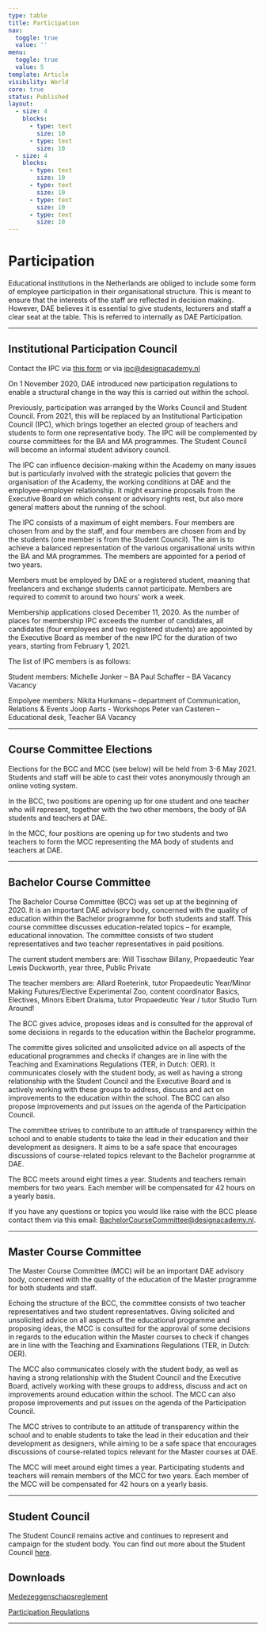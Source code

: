 ```yaml
---
type: table
title: Participation
nav:
  toggle: true
  value: ''
menu:
  toggle: true
  value: 5
template: Article
visibility: World
core: true
status: Published
layout:
  - size: 4
    blocks:
      - type: text
        size: 10
      - type: text
        size: 10
  - size: 4
    blocks:
      - type: text
        size: 10
      - type: text
        size: 10
      - type: text
        size: 10
      - type: text
        size: 10
---
```


# Participation

Educational institutions in the Netherlands are obliged to include some form of employee participation in their organisational structure. This is meant to ensure that the interests of the staff are reflected in decision making. However, DAE believes it is essential to give students, lecturers and staff a clear seat at the table. This is referred to internally as DAE Participation.

---

## Institutional Participation Council

Contact the IPC via [this form](https://forms.office.com/Pages/ResponsePage.aspx?id=JP0cLFxinkix_I90WDDqZyWpNj8jKSBCgGAjjNANzThUOFUxRVhBN0haODdIRlpHUEFERk9XUEdDQy4u) or via <ipc@designacademy.nl>

On 1 November 2020, DAE introduced new participation regulations to enable a structural change in the way this is carried out within the school.

Previously, participation was arranged by the Works Council and Student Council. From 2021, this will be replaced by an Institutional Participation Council (IPC), which brings together an elected group of teachers and students to form one representative body. The IPC will be complemented by course committees for the BA and MA programmes. The Student Council will become an informal student advisory council.

The IPC can influence decision-making within the Academy on many issues but is particularly involved with the strategic policies that govern the organisation of the Academy, the working conditions at DAE and the employee-employer relationship. It might examine proposals from the Executive Board on which consent or advisory rights rest, but also more general matters about the running of the school.

The IPC consists of a maximum of eight members. Four members are chosen from and by the staff, and four members are chosen from and by the students (one member is from the Student Council). The aim is to achieve a balanced representation of the various organisational units within the BA and MA programmes. The members are appointed for a period of two years.

Members must be employed by DAE or a registered student, meaning that freelancers and exchange students cannot participate. Members are required to commit to around two hours’ work a week.

Membership applications closed December 11, 2020. As the number of places for membership IPC exceeds the number of candidates, all candidates (four employees and two registered students) are appointed by the Executive Board as member of the new IPC for the duration of two years, starting from February 1, 2021.

The list of IPC members is as follows:

Student members:
Michelle Jonker – BA
Paul Schaffer – BA
Vacancy
Vacancy
 
Empolyee members:
Nikita Hurkmans – department of Communication, Relations & Events
Joop Aarts - Workshops
Peter van Casteren – Educational desk, Teacher BA
Vacancy

---

## Course Committee Elections

Elections for the BCC and MCC (see below) will be held from 3-6 May 2021. Students and staff will be able to cast their votes anonymously through an online voting system.

In the BCC, two positions are opening up for one student and one teacher who will represent, together with the two other members, the body of BA students and teachers at DAE.  

In the MCC, four positions are opening up for two students and two teachers to form the MCC representing the MA body of students and teachers at DAE.

---

## Bachelor Course Committee

The Bachelor Course Committee (BCC) was set up at the beginning of 2020. It is an important DAE advisory body, concerned with the quality of education within the Bachelor programme for both students and staff. This course committee discusses education-related topics – for example, educational innovation. The committee consists of two student representatives and two teacher representatives in paid positions.

The current student members are:
Will Tisschaw Billany, Propaedeutic Year
Lewis Duckworth, year three, Public Private 

The teacher members are:
Allard Roeterink, tutor Propaedeutic Year/Minor Making Futures/Elective Experimental Zoo, content coordinator Basics, Electives, Minors
Eibert Draisma, tutor Propaedeutic Year / tutor Studio Turn Around!

The BCC gives advice, proposes ideas and is consulted for the approval of some decisions in regards to the education within the Bachelor programme. 

The committe gives solicited and unsolicited advice on all aspects of the educational programmes and checks if changes are in line with the Teaching and Examinations Regulations (TER, in Dutch: OER). It communicates closely with the student body, as well as having a strong relationship with the Student Council and the Executive Board and is actively working with these groups to address, discuss and act on improvements to the education within the school. The BCC can also propose improvements and put issues on the agenda of the Participation Council. 

The committee strives to contribute to an attitude of transparency within the school and to enable students to take the lead in their education and their development as designers. It aims to be a safe space that encourages discussions of course-related topics relevant to the Bachelor programme at DAE. 

The BCC meets around eight times a year. Students and teachers remain members for two years. Each member will be compensated for 42 hours on a yearly basis.

If you have any questions or topics you would like raise with the BCC please contact them via this email: <BachelorCourseCommittee@designacademy.nl>.

---

## Master Course Committee

The Master Course Committee (MCC) will be an important DAE advisory body, concerned with the quality of the education of the Master programme for both students and staff. 

Echoing the structure of the BCC, the committee consists of two teacher representatives and two student representatives. Giving solicited and unsolicited advice on all aspects of the educational programme and proposing ideas, the MCC is consulted for the approval of some decisions in regards to the education within the Master courses to check if changes are in line with the Teaching and Examinations Regulations (TER, in Dutch: OER). 

The MCC also communicates closely with the student body, as well as having a strong relationship with the Student Council and the Executive Board, actively working with these groups to address, discuss and act on improvements around education within the school. The MCC can also propose improvements and put issues on the agenda of the Participation Council. 

The MCC strives to contribute to an attitude of transparency within the school and to enable students to take the lead in their education and their development as designers, while aiming to be a safe space that encourages discussions of course-related topics relevant for the Master courses at DAE.

The MCC will meet around eight times a year. Participating students and teachers will remain members of the MCC for two years. Each member of the MCC will be compensated for 42 hours on a yearly basis.

---

## Student Council

The Student Council remains active and continues to represent and campaign for the student body. You can find out more about the Student Council [here](https://www.designacademy.nl/p/study-at-dae/student-life/student-council).

## Downloads

[Medezeggenschapsreglement](https://designacademyeindhoven.sharepoint.com/:b:/s/MediaforWebsite/Eas7_bS5T9xKqWc0YZUbJJsBAYYFN4A2fQ_FAk9UhaqWgA?e=3V9Rcn)

[Participation Regulations](https://designacademyeindhoven.sharepoint.com/:b:/s/MediaforWebsite/ESDjbjzviEdLuMPHJRuJXTwBDwzvvt1CuTyQ6yyiETG0MQ?e=gypcDK)

---
